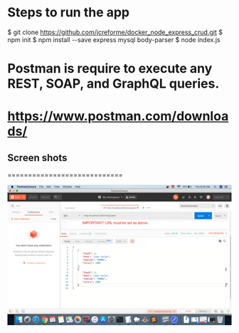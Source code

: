 # Steps to run the app

$ git clone https://github.com/jcreforme/docker_node_express_crud.git
$ npm init
$ npm install --save express mysql body-parser
$ node index.js

# Postman is require to  execute any REST, SOAP, and GraphQL queries.
# https://www.postman.com/downloads/


## Screen shots
============================ 


![GitHub Logo](/1.png)